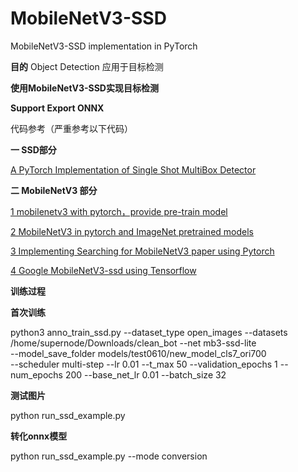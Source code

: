# MobileNetV3-SSD
MobileNetV3-SSD implementation in PyTorch 

**目的**
Object Detection 
应用于目标检测


**使用MobileNetV3-SSD实现目标检测**

**Support Export ONNX**

代码参考（严重参考以下代码）

**一 SSD部分**

[A PyTorch Implementation of Single Shot MultiBox Detector ](https://github.com/amdegroot/ssd.pytorch)

**二 MobileNetV3 部分**

[1 mobilenetv3 with pytorch，provide pre-train model](https://github.com/xiaolai-sqlai/mobilenetv3) 


[2 MobileNetV3 in pytorch and ImageNet pretrained models ](https://github.com/kuan-wang/pytorch-mobilenet-v3)


[3 Implementing Searching for MobileNetV3 paper using Pytorch ](https://github.com/leaderj1001/MobileNetV3-Pytorch)

[4 Google MobileNetV3-ssd using Tensorflow](https://github.com/tensorflow/models/blob/master/research/object_detection/samples/configs/ssdlite_mobilenet_v3_small_320x320_coco.config)

**训练过程**

**首次训练**

python3 anno_train_ssd.py --dataset_type open_images --datasets /home/supernode/Downloads/clean_bot --net mb3-ssd-lite  \
--model_save_folder models/test0610/new_model_cls7_ori700  \
--scheduler multi-step --lr 0.01 --t_max  50 --validation_epochs 1 --num_epochs 200 --base_net_lr 0.01 --batch_size 32


**测试图片**

python run_ssd_example.py  

**转化onnx模型**

python run_ssd_example.py --mode conversion
